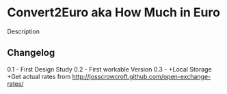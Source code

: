 Convert2Euro aka How Much in Euro
=================================
Description


Changelog
-----------
0.1 - First Design Study
0.2 -	First workable Version
0.3 -	+Local Storage
		+Get actual rates from http://josscrowcroft.github.com/open-exchange-rates/